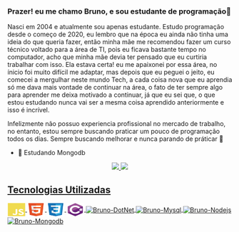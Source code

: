 ### Prazer! eu me chamo Bruno, e sou estudante de programação👋

Nasci em 2004 e atualmente sou apenas estudante. Estudo programação desde o começo de 2020, eu lembro que na época eu ainda não tinha uma ideia do que queria fazer, então minha mãe me recomendou fazer um curso técnico voltado para a área de TI, pois eu ficava bastante tempo no computador, acho que minha mãe devia ter pensado que eu curtiria trabalhar com isso. Ela estava certa! eu me apaixonei por essa área, no ínicio foi muito difícil me adaptar, mas depois que eu peguei o jeito, eu comecei a mergulhar neste mundo Tech, a cada coisa nova que eu aprendia só me dava mais vontade de continuar na área, o fato de ter sempre algo para aprender me deixa motivado a continuar, já que eu sei que, o que estou estudando nunca vai ser a mesma coisa aprendido anteriormente e isso é incrível. 

Infelizmente não possuo experiencia profissional no mercado de trabalho, no entanto, estou sempre buscando praticar um pouco de programação todos os dias. Sempre buscando melhorar e nunca parando de práticar 👊

- 🌱 Estudando Mongodb

<div align="center">
  <a href="https://github.com/Brugoamorim"> 
  <img height="180em" src="https://github-readme-stats.vercel.app/api?username=BrugoAmorim&show_icons=true&theme=highcontrast&include_all_commits=true&count_private=true"/>
  <img height="180em" src="https://github-readme-stats.vercel.app/api/top-langs/?username=BrugoAmorim&layout=compact&langs_count=7&theme=highcontrast"/>
</div>
  
  ## Tecnologias Utilizadas
<div style="display: inline_block">
  <img align="center" alt="Bruno-Js" height="30" width="40" src="https://raw.githubusercontent.com/devicons/devicon/master/icons/javascript/javascript-plain.svg">
  <img align="center" alt="Bruno-HTML" height="30" width="40" src="https://raw.githubusercontent.com/devicons/devicon/master/icons/html5/html5-original.svg">
  <img align="center" alt="Bruno-CSS" height="30" width="40" src="https://raw.githubusercontent.com/devicons/devicon/master/icons/css3/css3-original.svg">
  <img align="center" alt="Bruno-Csharp" height="30" width="40" src="https://raw.githubusercontent.com/devicons/devicon/master/icons/csharp/csharp-original.svg">
  <img align="center" alt="Bruno-DotNet" height="30" width="40" src="https://cdn.jsdelivr.net/gh/devicons/devicon/icons/dotnetcore/dotnetcore-original.svg" />
  <img align="center" alt="Bruno-Mysql" height="30" width="40" src="https://cdn.jsdelivr.net/gh/devicons/devicon/icons/mysql/mysql-plain.svg">
  <img align="center" alt="Bruno-Nodejs" height="30" width="40" src="https://cdn.jsdelivr.net/gh/devicons/devicon/icons/nodejs/nodejs-plain.svg" />
  <img align="center" alt="Bruno-Mongodb" height="30" width="40" src="https://cdn.jsdelivr.net/gh/devicons/devicon/icons/mongodb/mongodb-original.svg" />
</div>
